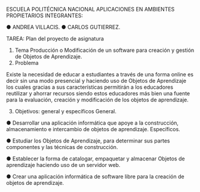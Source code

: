 ESCUELA POLITÉCNICA NACIONAL
APLICACIONES EN AMBIENTES PROPIETARIOS
INTEGRANTES:

● ANDREA VILLACIS.
● CARLOS GUTIERREZ.

TAREA: Plan del proyecto de asignatura
1. Tema
Producción o Modificación de un software para creación y gestión de Objetos de Aprendizaje.
2. Problema

Existe la necesidad de educar a estudiantes a través de una forma online es decir sin una
modo presencial y haciendo uso de Objetos de Aprendizaje los cuales gracias a sus
características permitirán a los educadores reutilizar y ahorrar recursos siendo estos
educadores más bien una fuente para la evaluación, creación y modificación de los objetos de
aprendizaje.

3. Objetivos: general y específicos
General.

● Desarrollar una aplicación informática que apoye a la construcción, almacenamiento e
intercambio de objetos de aprendizaje.
Específicos.

● Estudiar los Objetos de Aprendizaje, para determinar sus partes componentes y las
técnicas de construcción.

● Establecer la forma de catalogar, empaquetar y almacenar Objetos de aprendizaje
haciendo uso de un servidor web.

● Crear una aplicación informática de software libre para la creación de objetos de
aprendizaje.
